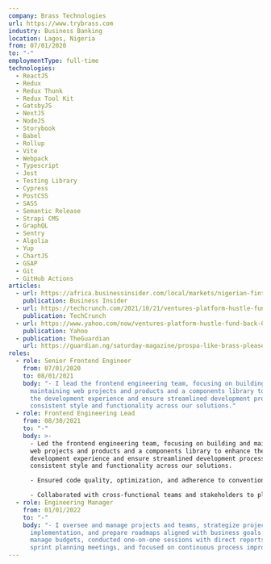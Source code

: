 ```yaml
---
company: Brass Technologies
url: https://www.trybrass.com
industry: Business Banking
location: Lagos, Nigeria
from: 07/01/2020
to: "-"
employmentType: full-time
technologies:
  - ReactJS
  - Redux
  - Redux Thunk
  - Redux Tool Kit
  - GatsbyJS
  - NextJS
  - NodeJS
  - Storybook
  - Babel
  - Rollup
  - Vite
  - Webpack
  - Typescript
  - Jest
  - Testing Library
  - Cypress
  - PostCSS
  - SASS
  - Semantic Release
  - Strapi CMS
  - GraphQL
  - Sentry
  - Algolia
  - Yup
  - ChartJS
  - GSAP
  - Git
  - GitHub Actions
articles:
  - url: https://africa.businessinsider.com/local/markets/nigerian-fintech-brass-secures-dollar17mn-financing-round-to-power-expansion-into/74mwmjq
    publication: Business Insider
  - url: https://techcrunch.com/2021/10/21/ventures-platform-hustle-fund-back-nigerian-fintech-brass-in-1-7m-round/
    publication: TechCrunch
  - url: https://www.yahoo.com/now/ventures-platform-hustle-fund-back-080006151.html?guccounter=1Y
    publication: Yahoo
  - publication: TheGuardian
    url: https://guardian.ng/saturday-magazine/prospa-like-brass-please-lets-find-a-better-name-for-these-banks/
roles:
  - role: Senior Frontend Engineer
    from: 07/01/2020
    to: 08/01/2021
    body: "- I lead the frontend engineering team, focusing on building and
      maintaining web projects and products and a components library to enhance
      the development experience and ensure streamlined development process and
      consistent style and functionality across our solutions."
  - role: Frontend Engineering Lead
    from: 08/30/2021
    to: "-"
    body: >-
      - Led the frontend engineering team, focusing on building and maintaining
      web projects and products and a components library to enhance the
      development experience and ensure streamlined development process and
      consistent style and functionality across our solutions.

      - Ensured code quality, optimization, and adherence to conventions, as well as scaling and upgrading the codebase.

      - Collaborated with cross-functional teams and stakeholders to plan, design, and implement products, ensuring alignment with business objectives.
  - role: Engineering Manager
    from: 01/01/2022
    to: "-"
    body: "- I oversee and manage projects and teams, strategize project
      implementation, and prepare roadmaps aligned with business goals. I also
      manage budgets, conducted one-on-one sessions with direct reports, lead
      sprint planning meetings, and focused on continuous process improvement."
---
```

